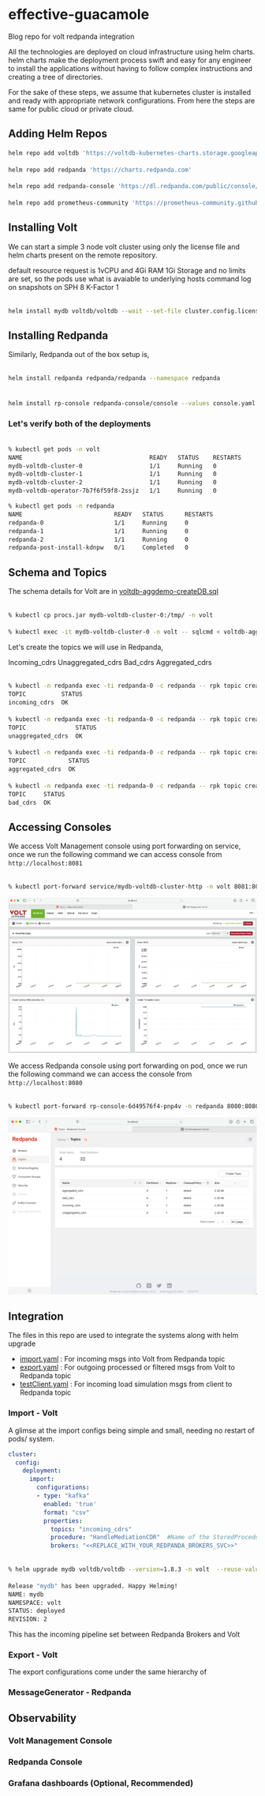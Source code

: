 # effective-guacamole
Blog repo for volt redpanda integration

All the technologies are deployed on cloud infrastructure using helm charts. helm charts make the deployment process swift and easy for any engineer to install the applications without having to follow complex instructions and creating a tree of directories. 

For the sake of these steps, we assume that kubernetes cluster is installed and ready with appropriate network configurations. From here the steps are same for public cloud or private cloud.

## Adding Helm Repos

```zsh
helm repo add voltdb 'https://voltdb-kubernetes-charts.storage.googleapis.com'

helm repo add redpanda 'https://charts.redpanda.com'

helm repo add redpanda-console 'https://dl.redpanda.com/public/console/helm/charts/' 

helm repo add prometheus-community 'https://prometheus-community.github.io/helm-charts'

```
## Installing Volt

We can start a simple 3 node volt cluster using only the license file and helm charts present on the remote repository.

default resource request is 1vCPU and 4Gi RAM 1Gi Storage and no limits are set, so the pods use what is avaiable to underlying hosts
command log on
snapshots on
SPH 8
K-Factor 1


```zsh

helm install mydb voltdb/voltdb --wait --set-file cluster.config.licenseXMLFile=license.xml --version="1.8.3" --namespace volt

```

## Installing Redpanda
Similarly, Redpanda out of the box setup is, 

```zsh

helm install redpanda redpanda/redpanda --namespace redpanda


helm install rp-console redpanda-console/console --values console.yaml -n redpanda
```

### Let's verify both of the deployments

```zsh

% kubectl get pods -n volt
NAME                                    READY   STATUS    RESTARTS 
mydb-voltdb-cluster-0                   1/1     Running   0         
mydb-voltdb-cluster-1                   1/1     Running   0         
mydb-voltdb-cluster-2                   1/1     Running   0         
mydb-voltdb-operator-7b7f6f59f8-2ssjz   1/1     Running   0          

```

```zsh
% kubectl get pods -n redpanda
NAME                          READY   STATUS      RESTARTS 
redpanda-0                    1/1     Running     0          
redpanda-1                    1/1     Running     0          
redpanda-2                    1/1     Running     0          
redpanda-post-install-kdnpw   0/1     Completed   0          
```
## Schema and Topics
The schema details for Volt are in [voltdb-aggdemo-createDB.sql](./voltdb-aggdemo-createDB.sql)

```zsh

% kubectl cp procs.jar mydb-voltdb-cluster-0:/tmp/ -n volt

% kubectl exec -it mydb-voltdb-cluster-0 -n volt -- sqlcmd < voltdb-aggdemo-createDB.sql

```

Let's create the topics we will use in Redpanda,

Incoming_cdrs
Unaggregated_cdrs
Bad_cdrs
Aggregated_cdrs

```zsh

% kubectl -n redpanda exec -ti redpanda-0 -c redpanda -- rpk topic create incoming_cdrs --partitions 8 --replicas 1 --brokers redpanda-0.redpanda.redpanda.svc.cluster.local.:9093,redpanda-1.redpanda.redpanda.svc.cluster.local.:9093,redpanda-2.redpanda.redpanda.svc.cluster.local.:9093
TOPIC          STATUS
incoming_cdrs  OK

% kubectl -n redpanda exec -ti redpanda-0 -c redpanda -- rpk topic create unaggregated_cdrs --partitions 8 --replicas 1 --brokers redpanda-0.redpanda.redpanda.svc.cluster.local.:9093,redpanda-1.redpanda.redpanda.svc.cluster.local.:9093,redpanda-2.redpanda.redpanda.svc.cluster.local.:9093
TOPIC              STATUS
unaggregated_cdrs  OK

% kubectl -n redpanda exec -ti redpanda-0 -c redpanda -- rpk topic create aggregated_cdrs --partitions 8 --replicas 1 --brokers redpanda-0.redpanda.redpanda.svc.cluster.local.:9093,redpanda-1.redpanda.redpanda.svc.cluster.local.:9093,redpanda-2.redpanda.redpanda.svc.cluster.local.:9093
TOPIC            STATUS
aggregated_cdrs  OK

% kubectl -n redpanda exec -ti redpanda-0 -c redpanda -- rpk topic create bad_cdrs --partitions 8 --replicas 1 --brokers redpanda-0.redpanda.redpanda.svc.cluster.local.:9093,redpanda-1.redpanda.redpanda.svc.cluster.local.:9093,redpanda-2.redpanda.redpanda.svc.cluster.local.:9093
TOPIC     STATUS
bad_cdrs  OK

```
## Accessing Consoles


We access Volt Management console using port forwarding on service, once we run the following command we can access console from `http://localhost:8081`
```zsh

% kubectl port-forward service/mydb-voltdb-cluster-http -n volt 8081:8080

```
![Volt Management Console Screen](./images/volt_vmc_start.png)


We access Redpanda console using port forwarding on pod, once we run the following command we can access the console from `http://localhost:8080`
```zsh

% kubectl port-forward rp-console-6d49576f4-pnp4v -n redpanda 8080:8080

```
![Redpanda Console Screen](./images/redpanda_console_start.png)
## Integration

The files in this repo are used to integrate the systems along with helm upgrade

- [import.yaml](./import.yaml) : For incoming msgs into Volt from Redpanda topic
- [export.yaml](./export.yaml) : For outgoing processed or filtered msgs from Volt to Redpanda topic
- [testClient.yaml](./testClient.yaml) : For incoming load simulation msgs from client to Redpanda topic

### Import - Volt
A glimse at the import configs being simple and small, needing no restart of pods/ system.

```yaml
cluster:
  config: 
    deployment:   
      import:
        configurations:
        - type: "kafka"
          enabled: 'true'
          format: "csv"
          properties:
            topics: "incoming_cdrs"
            procedure: "HandleMediationCDR"  #Name of the StoredProcedure that will do work on the incoming messages
            brokers: "<<REPLACE_WITH_YOUR_REDPANDA_BROKERS_SVC>>"

```
```zsh

% helm upgrade mydb voltdb/voltdb --version=1.8.3 -n volt  --reuse-values  --values import.yaml

Release "mydb" has been upgraded. Happy Helming!
NAME: mydb
NAMESPACE: volt
STATUS: deployed
REVISION: 2

```
This has the incoming pipeline set between Redpanda Brokers and Volt
### Export - Volt
The export configurations come under the same hierarchy of 

### MessageGenerator - Redpanda

## Observability

### Volt Management Console

### Redpanda Console

### Grafana dashboards (Optional, Recommended)

